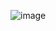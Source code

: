 ![image](https://user-images.githubusercontent.com/104868606/193228126-6fe6cf0b-ce88-4443-b599-12f37874ec0c.png)
